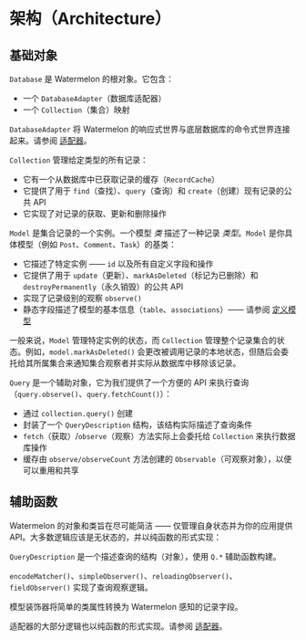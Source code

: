 # 架构（Architecture）

## 基础对象

`Database` 是 Watermelon 的根对象。它包含：
- 一个 `DatabaseAdapter`（数据库适配器）
- 一个 `Collection`（集合）映射

`DatabaseAdapter` 将 Watermelon 的响应式世界与底层数据库的命令式世界连接起来。请参阅 [适配器](./DatabaseAdapters.md)。

`Collection` 管理给定类型的所有记录：
- 它有一个从数据库中已获取记录的缓存（`RecordCache`）
- 它提供了用于 `find`（查找）、`query`（查询）和 `create`（创建）现有记录的公共 API
- 它实现了对记录的获取、更新和删除操作

`Model` 是集合记录的一个实例。一个模型 _类_ 描述了一种记录 _类型_。`Model` 是你具体模型（例如 `Post`、`Comment`、`Task`）的基类：
- 它描述了特定实例 —— `id` 以及所有自定义字段和操作
- 它提供了用于 `update`（更新）、`markAsDeleted`（标记为已删除）和 `destroyPermanently`（永久销毁）的公共 API
- 实现了记录级别的观察 `observe()`
- 静态字段描述了模型的基本信息（`table`、`associations`）—— 请参阅 [定义模型](../Model.md)

一般来说，`Model` 管理特定实例的状态，而 `Collection` 管理整个记录集合的状态。例如，`model.markAsDeleted()` 会更改被调用记录的本地状态，但随后会委托给其所属集合来通知集合观察者并实际从数据库中移除该记录。

`Query` 是一个辅助对象，它为我们提供了一个方便的 API 来执行查询（`query.observe()`、`query.fetchCount()`）：
- 通过 `collection.query()` 创建
- 封装了一个 `QueryDescription` 结构，该结构实际描述了查询条件
- `fetch`（获取）/`observe`（观察）方法实际上会委托给 `Collection` 来执行数据库操作
- 缓存由 `observe/observeCount` 方法创建的 `Observable`（可观察对象），以便可以重用和共享

## 辅助函数

Watermelon 的对象和类旨在尽可能简洁 —— 仅管理自身状态并为你的应用提供 API。大多数逻辑应该是无状态的，并以纯函数的形式实现：

`QueryDescription` 是一个描述查询的结构（对象），使用 `Q.*` 辅助函数构建。

`encodeMatcher()`、`simpleObserver()`、`reloadingObserver()`、`fieldObserver()` 实现了查询观察逻辑。

模型装饰器将简单的类属性转换为 Watermelon 感知的记录字段。

适配器的大部分逻辑也以纯函数的形式实现。请参阅 [适配器](./DatabaseAdapters.md)。
